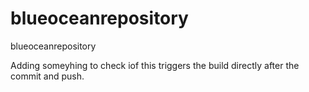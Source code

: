# blueoceanrepository
blueoceanrepository

Adding someyhing to check iof this triggers the build directly after the commit and push.
